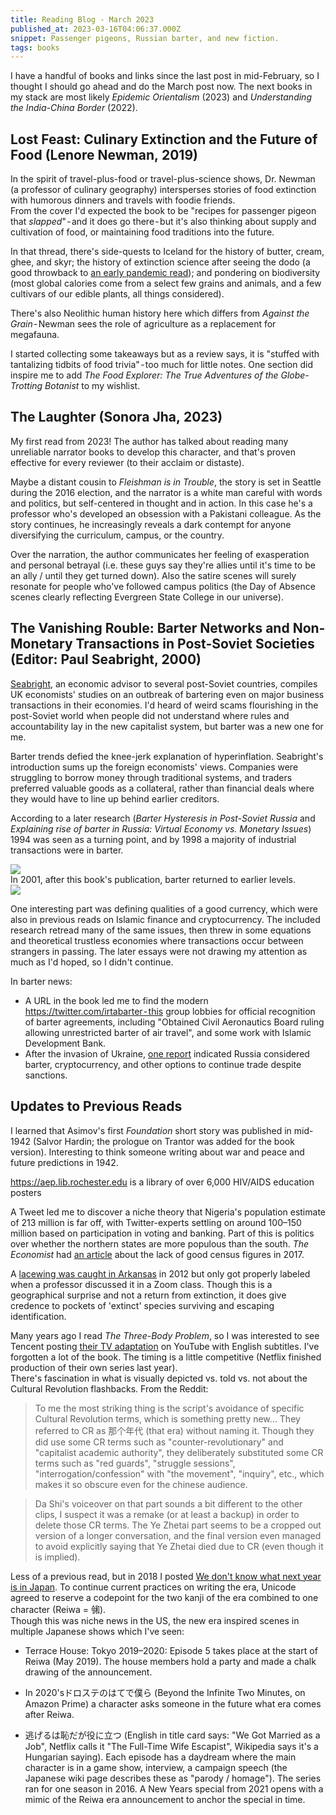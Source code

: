 ```yaml
---
title: Reading Blog - March 2023
published_at: 2023-03-16T04:06:37.000Z
snippet: Passenger pigeons, Russian barter, and new fiction.
tags: books
---
```


I have a handful of books and links since the last post in mid-February, so I thought I should go ahead and do the March post now. The next books in my stack are most likely *Epidemic Orientalism* (2023) and *Understanding the India-China Border* (2022).

## Lost Feast: Culinary Extinction and the Future of Food (Lenore Newman, 2019)

In the spirit of travel-plus-food or travel-plus-science shows, Dr. Newman (a professor of culinary geography) intersperses stories of food extinction with humorous dinners and travels with foodie friends.<br/>
From the cover I'd expected the book to be "recipes for passenger pigeon that *slapped*" - and it does go there - but it's also thinking about supply and cultivation of food, or maintaining food traditions into the future.

In that thread, there's side-quests to Iceland for the history of butter, cream, ghee, and skyr; the history of extinction science after seeing the dodo (a good throwback to [an early pandemic read](https://mapmeld.medium.com/pandemic-reads-4-7-6dff5d1c43e9)); and pondering on biodiversity (most global calories come from a select few grains and animals, and a few cultivars of our edible plants, all things considered).

There's also Neolithic human history here which differs from *Against the Grain* - Newman sees the role of agriculture as a replacement for megafauna.

I started collecting some takeaways but as a review says, it is "stuffed with tantalizing tidbits of food trivia" - too much for little notes. One section did inspire me to add *The Food Explorer: The True Adventures of the Globe-Trotting Botanist* to my wishlist.

## The Laughter (Sonora Jha, 2023)

My first read from 2023! The author has talked about reading many unreliable narrator books to develop this character, and that's proven effective for every reviewer (to their acclaim or distaste).

Maybe a distant cousin to *Fleishman is in Trouble*, the story is set in Seattle during the 2016 election, and the narrator is a white man careful with words and politics, but self-centered in thought and in action. In this case he's a professor who's developed an obsession with a Pakistani colleague. As the story continues, he increasingly reveals a dark contempt for anyone diversifying the curriculum, campus, or the country.

Over the narration, the author communicates her feeling of exasperation and personal betrayal (i.e. these guys say they're allies until it's time to be an ally / until they get turned down). Also the satire scenes will surely resonate for people who've followed campus politics (the Day of Absence scenes clearly reflecting Evergreen State College in our universe).

## The Vanishing Rouble: Barter Networks and Non-Monetary Transactions in Post-Soviet Societies (Editor: Paul Seabright, 2000)

[Seabright](https://en.wikipedia.org/wiki/Paul_Seabright), an economic advisor to several post-Soviet countries, compiles UK economists' studies on an outbreak of bartering even on major business transactions in their economies. I'd heard of weird scams flourishing in the post-Soviet world when people did not understand where rules and accountability lay in the new capitalist system, but barter was a new one for me.

Barter trends defied the knee-jerk explanation of hyperinflation. Seabright's introduction sums up the foreign economists' views. Companies were struggling to borrow money through traditional systems, and traders preferred valuable goods as a collateral, rather than financial deals where they would have to line up behind earlier creditors.

According to a later research (*Barter Hysteresis in Post-Soviet Russia* and *Explaining rise of barter in Russia: Virtual Economy vs. Monetary Issues*) 1994 was seen as a turning point, and by 1998 a majority of industrial transactions were in barter.

<img src="/blog-images/read-03-23-1.png"/>

<br/>
In 2001, after this book's publication, barter returned to earlier levels.
<br/>

<img src="/blog-images/read-03-23-2.png"/>
<br/>

One interesting part was defining qualities of a good currency, which were also in previous reads on Islamic finance and cryptocurrency. The included research retread many of the same issues, then threw in some equations and theoretical trustless economies where transactions occur between strangers in passing. The later essays were not drawing my attention as much as I'd hoped, so I didn't continue.

In barter news:
- A URL in the book led me to find the modern https://twitter.com/irtabarter - this group lobbies for official recognition of barter agreements, including "Obtained Civil Aeronautics Board ruling allowing unrestricted barter of air travel", and some work with Islamic Development Bank.
- After the invasion of Ukraine, [one report](https://carnegieendowment.org/politika/87814) indicated Russia considered barter, cryptocurrency, and other options to continue trade despite sanctions.

## Updates to Previous Reads

I learned that Asimov's first *Foundation* short story was published in mid-1942 (Salvor Hardin; the prologue on Trantor was added for the book version). Interesting to think someone writing about war and peace and future predictions in 1942.

https://aep.lib.rochester.edu is a library of over 6,000 HIV/AIDS education posters

A Tweet led me to discover a niche theory that Nigeria's population estimate of 213 million is far off, with Twitter-experts settling on around 100–150 million based on participation in voting and banking. Part of this is politics over whether the northern states are more populous than the south. *The Economist* had [an article](https://www.economist.com/the-economist-explains/2017/06/20/why-nobody-knows-how-many-nigerians-there-are) about the lack of good census figures in 2017.

A [lacewing was caught in Arkansas](https://phys.org/news/2023-02-rare-insect-arkansas-walmart-historic.html) in 2012 but only got properly labeled when a professor discussed it in a Zoom class. Though this is a geographical surprise and not a return from extinction, it does give credence to pockets of 'extinct' species surviving and escaping identification.

Many years ago I read *The Three-Body Problem*, so I was interested to see Tencent posting [their TV adaptation](https://www.youtube.com/playlist?list=PL9yRf-Ghij3Y4PySsFmix0ePFvuhvtpog) on YouTube with English subtitles. I've forgotten a lot of the book. The timing is a little competitive (Netflix finished production of their own series last year).<br/>
There's fascination in what is visually depicted vs. told vs. not about the Cultural Revolution flashbacks. From the Reddit:

> To me the most striking thing is the script's avoidance of specific Cultural Revolution terms, which is something pretty new… They referred to CR as 那个年代 (that era) without naming it. Though they did use some CR terms such as "counter-revolutionary" and "capitalist academic authority", they deliberately substituted some CR terms such as "red guards", "struggle sessions", "interrogation/confession" with "the movement", "inquiry", etc., which makes it so obscure even for the chinese audience.

> Da Shi's voiceover on that part sounds a bit different to the other clips, I suspect it was a remake (or at least a backup) in order to delete those CR terms. The Ye Zhetai part seems to be a cropped out version of a longer conversation, and the final version even managed to avoid explicitly saying that Ye Zhetai died due to CR (even though it is implied).

Less of a previous read, but in 2018 I posted [We don't know what next year is in Japan](https://mapmeld.medium.com/we-dont-know-what-next-year-is-in-japan-9f9b21673aea). To continue current practices on writing the era, Unicode agreed to reserve a codepoint for the two kanji of the era combined to one character (Reiwa =  ㋿).<br/>
Though this was niche news in the US, the new era inspired scenes in multiple Japanese shows which I've seen:

- Terrace House: Tokyo 2019–2020: Episode 5 takes place at the start of Reiwa (May 2019). The house members hold a party and made a chalk drawing of the announcement.

- In 2020'sドロステのはてで僕ら (Beyond the Infinite Two Minutes, on Amazon Prime) a character asks someone in the future what era comes after Reiwa.

- 逃げるは恥だが役に立つ (English in title card says: "We Got Married as a Job", Netflix calls it "The Full-Time Wife Escapist", Wikipedia says it's a Hungarian saying). Each episode has a daydream where the main character is in a game show, interview, a campaign speech (the Japanese wiki page describes these as "parody / homage"). The series ran for one season in 2016. A New Years special from 2021 opens with a mimic of the Reiwa era announcement to anchor the special in time.

<br/>
<br/>
<br/>
<br/>

